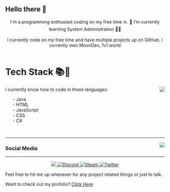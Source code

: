 ## Hello there 👋

<p align=center>
I'm a programming enthusiast coding on my free time ☕.
🌱 I’m currently learning System Administration 👨‍💻
<br />
<br />
I currently code on my free time and have multiple projects up on GitHub. I currently own MoonDev, 1v1.world
<br />
<br />
<h1 align=left>Tech Stack 📚🌠</h1>
<p align=center>
<img align=right src="https://lanyard-profile-readme.vercel.app/api/400276314944307210?bg=00000000" />
<p align=left>
I currently know how to code in these languages:
<ul>
- Java
<br />
- HTML
<br />
- JavaScript
<br />
- CSS
<br />
- C#
<br />
</ul>
</p>
<br />
</p>


<!-- [![My GitHub stats](https://github-readme-stats.vercel.app/api/top-langs/?username=Spoony1337&theme=dark&show_icons=true&layout=compact)](https://github.com/Spoony1337)
-->
<hr />
<img align=right src="https://github-readme-stats.vercel.app/api?username=Spoony1337&theme=dark&show_icons=true&bg_color=00000000&title_color=00CCAA&text_color=dddddd" />

### Social Media

<hr />
<p align=center>
<a target="_blank" href="https://dsc.gg/moonlydev">
    <img src="https://img.shields.io/badge/Discord-7289DA?style=for-the-badge&logo=discord&logoColor=white" />        
</a>
<a target="_blank" href="https://dsc.gg/moonlydev">
  <img alt="Discord" src="https://img.shields.io/discord/805168792250220544?color=7289DA&label=My%20Server&style=for-the-badge">
</a>
<a target="_blank" href="https://steamcommunity.com/id/spoony/">
  <img alt="Steam" src="https://img.shields.io/badge/Steam-000000?style=for-the-badge&logo=steam&logoColor=white">
</a>
<a target="_blank" href="https://twitter.com/zackspoony">
  <img alt="Twitter" src="https://img.shields.io/badge/Twitter-1DA1F2?style=for-the-badge&logo=twitter&logoColor=white">
</a>
</p>

Feel free to hit me up whenever for any project related things or just to talk.

Want to check out my profolio? [Click Here](https://docs.google.com/document/d/1Re4bI4KYlLcAPEOtI8uLkRKujsWigLr8W8IA0G2EyLs/edit?usp=sharing)
